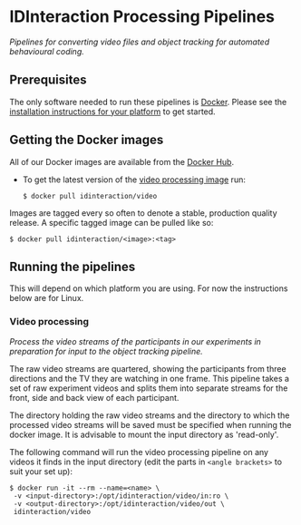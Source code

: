 # IDInteraction Processing Pipelines

*Pipelines for converting video files and object tracking for automated
behavioural coding.*

## Prerequisites

The only software needed to run these pipelines is [Docker][1]. Please see the
[installation instructions for your platform][2] to get started.

## Getting the Docker images

All of our Docker images are available from the [Docker Hub][3].

* To get the latest version of the [video processing image][4] run:

  ```shell
  $ docker pull idinteraction/video
  ```

Images are tagged every so often to denote a stable, production quality release.
A specific tagged image can be pulled like so:

```shell
$ docker pull idinteraction/<image>:<tag>
```

## Running the pipelines

This will depend on which platform you are using. For now the instructions below
are for Linux.

### Video processing

*Process the video streams of the participants in our experiments in preparation
for input to the object tracking pipeline.*

The raw video streams are quartered, showing the participants from three
directions and the TV they are watching in one frame. This pipeline takes a set
of raw experiment videos and splits them into separate streams for the front,
side and back view of each participant.

The directory holding the raw video streams and the directory to which the
processed video streams will be saved must be specified when running the docker
image. It is advisable to mount the input directory as 'read-only'.

The following command will run the video processing pipeline on any videos it
finds in the input directory (edit the parts in `<angle brackets>` to suit your
set up):

```shell
$ docker run -it --rm --name=<name> \
 -v <input-directory>:/opt/idinteraction/video/in:ro \
 -v <output-directory>:/opt/idinteraction/video/out \
 idinteraction/video
```

[1]: https://www.docker.com/
[2]: https://docs.docker.com/
[3]: https://registry.hub.docker.com/repos/idinteraction/
[4]: https://registry.hub.docker.com/u/idinteraction/video/
